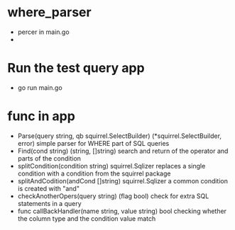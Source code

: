 # where_parser   
- percer in main.go
- 
# Run the test query app
- go run main.go

# func in app
- Parse(query string, qb squirrel.SelectBuilder) (*squirrel.SelectBuilder, error)
simple parser for WHERE part of SQL queries
- Find(cond string) (string, []string)
search and return of the operator and parts of the condition
- splitCondition(condition string) squirrel.Sqlizer
replaces a single condition with a condition from the squirrel package
- splitAndCodition(andCond []string)  squirrel.Sqlizer
a common condition is created with "and"
- checkAnotherOpers(query string) (flag bool)
check for extra SQL statements in a query
- func callBackHandler(name string, value string) bool
checking whether the column type and the condition value match
